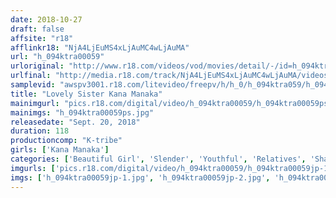 ```yaml
---
date: 2018-10-27
draft: false
affsite: "r18"
afflinkr18: "NjA4LjEuMS4xLjAuMC4wLjAuMA"
url: "h_094ktra00059"
urloriginal: "http://www.r18.com/videos/vod/movies/detail/-/id=h_094ktra00059"
urlfinal: "http://media.r18.com/track/NjA4LjEuMS4xLjAuMC4wLjAuMA/videos/vod/movies/detail/-/id=h_094ktra00059"
samplevid: "awspv3001.r18.com/litevideo/freepv/h/h_0/h_094ktra059/h_094ktra059_dmb_w.mp4"
title: "Lovely Sister Kana Manaka"
mainimgurl: "pics.r18.com/digital/video/h_094ktra00059/h_094ktra00059ps.jpg"
mainimgs: "h_094ktra00059ps.jpg"
releasedate: "Sept. 20, 2018"
duration: 118
productioncomp: "K-tribe"
girls: ['Kana Manaka']
categories: ['Beautiful Girl', 'Slender', 'Youthful', 'Relatives', 'Shaved Pussy', 'Featured Actress', 'Sister', 'Hi-Def']
imgurls: ['pics.r18.com/digital/video/h_094ktra00059/h_094ktra00059jp-1.jpg', 'pics.r18.com/digital/video/h_094ktra00059/h_094ktra00059jp-2.jpg', 'pics.r18.com/digital/video/h_094ktra00059/h_094ktra00059jp-3.jpg', 'pics.r18.com/digital/video/h_094ktra00059/h_094ktra00059jp-4.jpg', 'pics.r18.com/digital/video/h_094ktra00059/h_094ktra00059jp-5.jpg', 'pics.r18.com/digital/video/h_094ktra00059/h_094ktra00059jp-6.jpg', 'pics.r18.com/digital/video/h_094ktra00059/h_094ktra00059jp-7.jpg', 'pics.r18.com/digital/video/h_094ktra00059/h_094ktra00059jp-8.jpg', 'pics.r18.com/digital/video/h_094ktra00059/h_094ktra00059jp-9.jpg', 'pics.r18.com/digital/video/h_094ktra00059/h_094ktra00059jp-10.jpg', 'pics.r18.com/digital/video/h_094ktra00059/h_094ktra00059jp-11.jpg', 'pics.r18.com/digital/video/h_094ktra00059/h_094ktra00059jp-12.jpg', 'pics.r18.com/digital/video/h_094ktra00059/h_094ktra00059jp-13.jpg', 'pics.r18.com/digital/video/h_094ktra00059/h_094ktra00059jp-14.jpg', 'pics.r18.com/digital/video/h_094ktra00059/h_094ktra00059jp-15.jpg', 'pics.r18.com/digital/video/h_094ktra00059/h_094ktra00059jp-16.jpg', 'pics.r18.com/digital/video/h_094ktra00059/h_094ktra00059jp-17.jpg', 'pics.r18.com/digital/video/h_094ktra00059/h_094ktra00059jp-18.jpg', 'pics.r18.com/digital/video/h_094ktra00059/h_094ktra00059jp-19.jpg', 'pics.r18.com/digital/video/h_094ktra00059/h_094ktra00059jp-20.jpg']
imgs: ['h_094ktra00059jp-1.jpg', 'h_094ktra00059jp-2.jpg', 'h_094ktra00059jp-3.jpg', 'h_094ktra00059jp-4.jpg', 'h_094ktra00059jp-5.jpg', 'h_094ktra00059jp-6.jpg', 'h_094ktra00059jp-7.jpg', 'h_094ktra00059jp-8.jpg', 'h_094ktra00059jp-9.jpg', 'h_094ktra00059jp-10.jpg', 'h_094ktra00059jp-11.jpg', 'h_094ktra00059jp-12.jpg', 'h_094ktra00059jp-13.jpg', 'h_094ktra00059jp-14.jpg', 'h_094ktra00059jp-15.jpg', 'h_094ktra00059jp-16.jpg', 'h_094ktra00059jp-17.jpg', 'h_094ktra00059jp-18.jpg', 'h_094ktra00059jp-19.jpg', 'h_094ktra00059jp-20.jpg']
---
```

